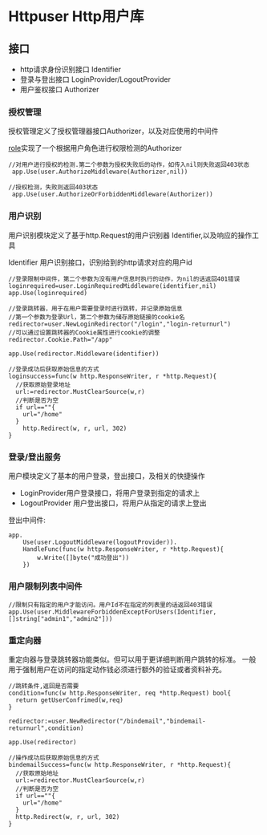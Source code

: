 # Httpuser Http用户库

## 接口
* http请求身份识别接口 Identifier
* 登录与登出接口 LoginProvider/LogoutProvider
* 用户鉴权接口 Authorizer

### 授权管理

  授权管理定义了授权管理器接口Authorizer，以及对应使用的中间件

  [role](role)实现了一个根据用户角色进行权限检测的Authorizer

    //对用户进行授权的检测.第二个参数为授权失败后的动作，如传入nil则失败返回403状态
     app.Use(user.AuthorizeMiddleware(Authorizer,nil))

    //授权检测，失败则返回403状态
     app.Use(user.AuthorizeOrForbiddenMiddleware(Authorizer))

### 用户识别

用户识别模块定义了基于http.Request的用户识别器 Identifier,以及响应的操作工具

Identifier 用户识别接口，识别给到的http请求对应的用户id

    //登录限制中间件，第二个参数为没有用户信息时执行的动作，为nil的话返回401错误
    loginrequired=user.LoginRequiredMiddleware(identifier,nil)
    app.Use(loginrequired)

    //登录跳转器，用于在用户需要登录时进行跳转，并记录原始信息
    //第一个参数为登录Url，第二个参数为储存原始链接的cookie名
    redirector=user.NewLoginRedirector("/login","login-returnurl")
    //可以通过设置跳转器的Cookie属性进行cookie的调整
    redirector.Cookie.Path="/app"

    app.Use(redirector.Middleware(identifier))

    //登录成功后获取原始信息的方式
    loginsuccess=func(w http.ResponseWriter, r *http.Request){
      //获取原始登录地址
      url:=redirector.MustClearSource(w,r)
      //判断是否为空
      if url==""{
        url="/home"
      }
      	http.Redirect(w, r, url, 302)
    }

### 登录/登出服务

用户模块定义了基本的用户登录，登出接口，及相关的快捷操作

* LoginProvider用户登录接口，将用户登录到指定的请求上
* LogoutProvider 用户登出接口，将用户从指定的请求上登出

登出中间件:

    app.
        Use(user.LogoutMiddleware(logoutProvider)).
        HandleFunc(func(w http.ResponseWriter, r *http.Request){
            w.Write([]byte("成功登出"))
        })

### 用户限制列表中间件

    //限制只有指定的用户才能访问。用户Id不在指定的列表里的话返回403错误
    app.Use(user.MiddlewareForbiddenExceptForUsers(Identifier,[]string["admin1","admin2"]))

### 重定向器

重定向器与登录跳转器功能类似。但可以用于更详细判断用户跳转的标准。
一般用于强制用户在访问的指定动作钱必须进行额外的验证或者资料补充。

    //跳转条件,返回是否需要
    condition=func(w http.ResponseWriter, req *http.Request) bool{
      return getUserConfrimed(w,req)
    }

    redirector:=user.NewRedirector("/bindemail","bindemail-returnurl",condition)

    app.Use(redirector)

    //操作成功后获取原始信息的方式
    bindemailSuccess=func(w http.ResponseWriter, r *http.Request){
      //获取原始地址
      url:=redirector.MustClearSource(w,r)
      //判断是否为空
      if url==""{
        url="/home"
      }
      http.Redirect(w, r, url, 302)
    }
